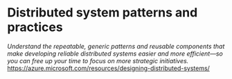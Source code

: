# Distributed system patterns and practices
*Understand the repeatable, generic patterns  and reusable components that make developing reliable distributed systems easier and more efficient—so you can free up your time to focus on more strategic initiatives.*
https://azure.microsoft.com/resources/designing-distributed-systems/